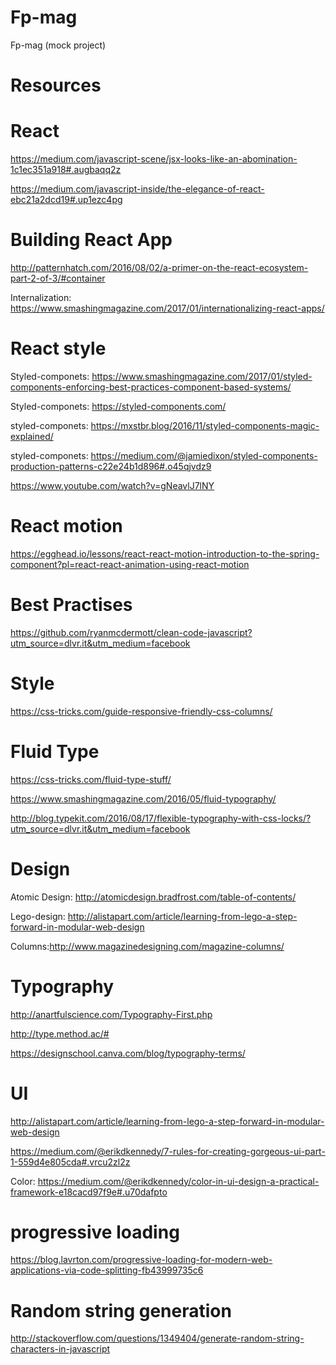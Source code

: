 # Fp-mag
Fp-mag (mock project)

# Resources

# React
https://medium.com/javascript-scene/jsx-looks-like-an-abomination-1c1ec351a918#.augbaqq2z

https://medium.com/javascript-inside/the-elegance-of-react-ebc21a2dcd19#.up1ezc4pg

# Building React App

http://patternhatch.com/2016/08/02/a-primer-on-the-react-ecosystem-part-2-of-3/#container

Internalization: https://www.smashingmagazine.com/2017/01/internationalizing-react-apps/

# React style
Styled-componets: https://www.smashingmagazine.com/2017/01/styled-components-enforcing-best-practices-component-based-systems/

Styled-componets: https://styled-components.com/

styled-componets: https://mxstbr.blog/2016/11/styled-components-magic-explained/

styled-componets: https://medium.com/@jamiedixon/styled-components-production-patterns-c22e24b1d896#.o45qjvdz9

https://www.youtube.com/watch?v=gNeavlJ7lNY

# React motion

https://egghead.io/lessons/react-react-motion-introduction-to-the-spring-component?pl=react-react-animation-using-react-motion

# Best Practises
https://github.com/ryanmcdermott/clean-code-javascript?utm_source=dlvr.it&utm_medium=facebook

# Style
https://css-tricks.com/guide-responsive-friendly-css-columns/

# Fluid Type
https://css-tricks.com/fluid-type-stuff/

https://www.smashingmagazine.com/2016/05/fluid-typography/

http://blog.typekit.com/2016/08/17/flexible-typography-with-css-locks/?utm_source=dlvr.it&utm_medium=facebook

# Design
Atomic Design: http://atomicdesign.bradfrost.com/table-of-contents/

Lego-design: http://alistapart.com/article/learning-from-lego-a-step-forward-in-modular-web-design

Columns:http://www.magazinedesigning.com/magazine-columns/

# Typography
http://anartfulscience.com/Typography-First.php

http://type.method.ac/#

https://designschool.canva.com/blog/typography-terms/

# UI
http://alistapart.com/article/learning-from-lego-a-step-forward-in-modular-web-design

https://medium.com/@erikdkennedy/7-rules-for-creating-gorgeous-ui-part-1-559d4e805cda#.vrcu2zl2z

Color: https://medium.com/@erikdkennedy/color-in-ui-design-a-practical-framework-e18cacd97f9e#.u70dafpto

# progressive loading

https://blog.lavrton.com/progressive-loading-for-modern-web-applications-via-code-splitting-fb43999735c6

# Random string generation

http://stackoverflow.com/questions/1349404/generate-random-string-characters-in-javascript

